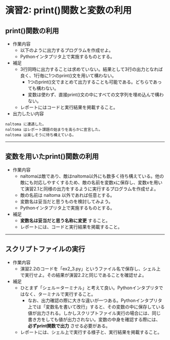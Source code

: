 # 演習2: print()関数と変数の利用

## print()関数の利用
- 作業内容
  - 以下のように出力するプログラムを作成せよ。
  - Pythonインタプリタ上で実施するものとする。
- 補足
  - 3行同時に出力することは求めていない。結果として3行の出力となれば良く、1行毎に1つのprint()文を用いて構わない。
    - 1つのprint()文でまとめて出力することも可能である。どちらであっても構わない。
    - 変数は使わず、直接print()文の中にすべての文字列を埋め込んで構わない。
  - レポートにはコードと実行結果を掲載すること。
- 出力したい内容
```
naltoma に遭遇した。
naltoma はレポート課題の始まりを高らかに宣言した。
naltoma は楽しそうに待ち構えている。
```

---
## 変数を用いたprint()関数の利用
- 作業内容
  - naltomaは敵であり、敵はnaltoma以外にも数多く待ち構えている。他の敵にも対応しやすくするため、敵の名前を変数xに保存し、変数xを用いて演習2.1と同様の出力をするように実行するプログラムを作成せよ。
  - 敵の名前は naltoma 以外であれば任意とする。
  - 変数名は妥当だと思うものを検討してみよう。
  - Pythonインタプリタ上で実施するものとする。
- 補足
  - **変数名は妥当だと思う名称に変更** すること。
  - レポートには、コードと実行結果を掲載すること。

---
## スクリプトファイルの実行
- 作業内容
  - 演習2.2のコードを「ex2_3.py」というファイル名で保存し、シェル上で実行せよ。その結果が演習2.2と同じであることを確認せよ。
- 補足
  - ひとまず「シェル＝ターミナル」と考えて良い。Pythonインタプリタではなく、ターミナルで実行すること。
    - なお、出力確認の際に大きな違いが一つある。Pythonインタプリタ上では「変数名を書いて改行」すると、その変数の中に保存している値が出力される。しかしスクリプトファイル実行の場合には、同じ書き方をしても値が出力されない。変数の中身を確認する際には、**必ずprint関数で出力** させる必要がある。
  - レポートには、シェル上で実行する様子と、実行結果を掲載すること。
